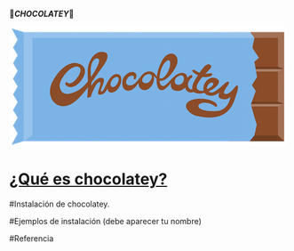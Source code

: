 :chocolate_bar:***CHOCOLATEY***:chocolate_bar:

![chocolatey-1.png](https://github.com/kikelopser/tarea-chocolatey/blob/main/chocolatey-1.png)

# [¿Qué es chocolatey?](https://github.com/kikelopser/tarea-chocolatey/blob/main/Paginas/explicacion.md)
#Instalación de chocolatey.

#Ejemplos de instalación (debe aparecer tu nombre)

#Referencia
